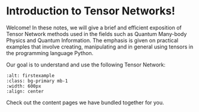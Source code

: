 # Introduction to Tensor Networks! 

Welcome! In these notes, we will give a brief and efficient exposition of Tensor Network methods used in the fields such as Quantum Many-body Physics and Quantum Information. The emphasis is given on practical examples that involve creating, manipulating and in general using tensors in the programming language Python.

Our goal is to understand and use the following Tensor Network:

```{image} /images/firstexample.png
:alt: firstexample
:class: bg-primary mb-1
:width: 600px
:align: center
```



Check out the content pages we have bundled together for you. 

```{tableofcontents}
```
